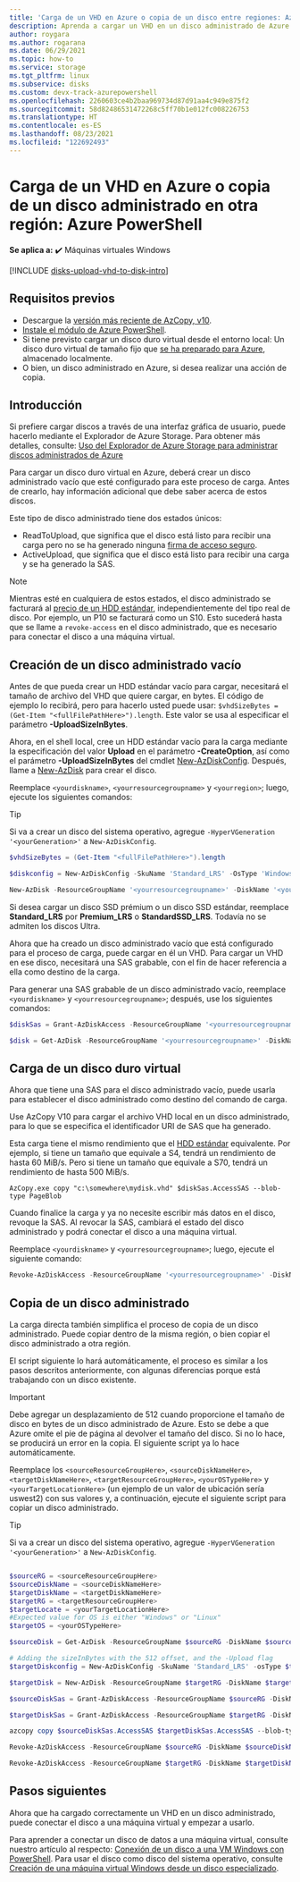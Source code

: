 ```yaml
---
title: 'Carga de un VHD en Azure o copia de un disco entre regiones: Azure PowerShell'
description: Aprenda a cargar un VHD en un disco administrado de Azure y a copiar un disco administrado entre regiones mediante Azure PowerShell a través de la carga directa.
author: roygara
ms.author: rogarana
ms.date: 06/29/2021
ms.topic: how-to
ms.service: storage
ms.tgt_pltfrm: linux
ms.subservice: disks
ms.custom: devx-track-azurepowershell
ms.openlocfilehash: 2260603ce4b2baa969734d87d91aa4c949e875f2
ms.sourcegitcommit: 58d82486531472268c5ff70b1e012fc008226753
ms.translationtype: HT
ms.contentlocale: es-ES
ms.lasthandoff: 08/23/2021
ms.locfileid: "122692493"
---
```

# <a name="upload-a-vhd-to-azure-or-copy-a-managed-disk-to-another-region---azure-powershell"></a>Carga de un VHD en Azure o copia de un disco administrado en otra región: Azure PowerShell

**Se aplica a:** :heavy_check_mark: Máquinas virtuales Windows 

[!INCLUDE [disks-upload-vhd-to-disk-intro](../../../includes/disks-upload-vhd-to-disk-intro.md)]

## <a name="prerequisites"></a>Requisitos previos

- Descargue la [versión más reciente de AzCopy, v10](../../storage/common/storage-use-azcopy-v10.md#download-and-install-azcopy).
- [Instale el módulo de Azure PowerShell](/powershell/azure/install-Az-ps).
- Si tiene previsto cargar un disco duro virtual desde el entorno local: Un disco duro virtual de tamaño fijo que [se ha preparado para Azure](prepare-for-upload-vhd-image.md), almacenado localmente.
- O bien, un disco administrado en Azure, si desea realizar una acción de copia.

## <a name="getting-started"></a>Introducción

Si prefiere cargar discos a través de una interfaz gráfica de usuario, puede hacerlo mediante el Explorador de Azure Storage. Para obtener más detalles, consulte: [Uso del Explorador de Azure Storage para administrar discos administrados de Azure](../disks-use-storage-explorer-managed-disks.md)

Para cargar un disco duro virtual en Azure, deberá crear un disco administrado vacío que esté configurado para este proceso de carga. Antes de crearlo, hay información adicional que debe saber acerca de estos discos.

Este tipo de disco administrado tiene dos estados únicos:

- ReadToUpload, que significa que el disco está listo para recibir una carga pero no se ha generado ninguna [firma de acceso seguro](../../storage/common/storage-sas-overview.md).
- ActiveUpload, que significa que el disco está listo para recibir una carga y se ha generado la SAS.

> [!NOTE]
> Mientras esté en cualquiera de estos estados, el disco administrado se facturará al [precio de un HDD estándar](https://azure.microsoft.com/pricing/details/managed-disks/), independientemente del tipo real de disco. Por ejemplo, un P10 se facturará como un S10. Esto sucederá hasta que se llame a `revoke-access` en el disco administrado, que es necesario para conectar el disco a una máquina virtual.

## <a name="create-an-empty-managed-disk"></a>Creación de un disco administrado vacío

Antes de que pueda crear un HDD estándar vacío para cargar, necesitará el tamaño de archivo del VHD que quiere cargar, en bytes. El código de ejemplo lo recibirá, pero para hacerlo usted puede usar: `$vhdSizeBytes = (Get-Item "<fullFilePathHere>").length`. Este valor se usa al especificar el parámetro **-UploadSizeInBytes**.

Ahora, en el shell local, cree un HDD estándar vacío para la carga mediante la especificación del valor **Upload** en el parámetro **-CreateOption**, así como el parámetro **-UploadSizeInBytes** del cmdlet [New-AzDiskConfig](/powershell/module/az.compute/new-azdiskconfig). Después, llame a [New-AzDisk](/powershell/module/az.compute/new-azdisk) para crear el disco.

Reemplace `<yourdiskname>`, `<yourresourcegroupname>` y `<yourregion>`; luego, ejecute los siguientes comandos:

> [!TIP]
> Si va a crear un disco del sistema operativo, agregue `-HyperVGeneration '<yourGeneration>'` a `New-AzDiskConfig`.

```powershell
$vhdSizeBytes = (Get-Item "<fullFilePathHere>").length

$diskconfig = New-AzDiskConfig -SkuName 'Standard_LRS' -OsType 'Windows' -UploadSizeInBytes $vhdSizeBytes -Location '<yourregion>' -CreateOption 'Upload'

New-AzDisk -ResourceGroupName '<yourresourcegroupname>' -DiskName '<yourdiskname>' -Disk $diskconfig
```

Si desea cargar un disco SSD prémium o un disco SSD estándar, reemplace **Standard_LRS** por **Premium_LRS** o **StandardSSD_LRS**. Todavía no se admiten los discos Ultra.

Ahora que ha creado un disco administrado vacío que está configurado para el proceso de carga, puede cargar en él un VHD. Para cargar un VHD en ese disco, necesitará una SAS grabable, con el fin de hacer referencia a ella como destino de la carga.

Para generar una SAS grabable de un disco administrado vacío, reemplace `<yourdiskname>` y `<yourresourcegroupname>`; después, use los siguientes comandos:

```powershell
$diskSas = Grant-AzDiskAccess -ResourceGroupName '<yourresourcegroupname>' -DiskName '<yourdiskname>' -DurationInSecond 86400 -Access 'Write'

$disk = Get-AzDisk -ResourceGroupName '<yourresourcegroupname>' -DiskName '<yourdiskname>'
```

## <a name="upload-a-vhd"></a>Carga de un disco duro virtual

Ahora que tiene una SAS para el disco administrado vacío, puede usarla para establecer el disco administrado como destino del comando de carga.

Use AzCopy V10 para cargar el archivo VHD local en un disco administrado, para lo que se especifica el identificador URI de SAS que ha generado.

Esta carga tiene el mismo rendimiento que el [HDD estándar](../disks-types.md#standard-hdd) equivalente. Por ejemplo, si tiene un tamaño que equivale a S4, tendrá un rendimiento de hasta 60 MiB/s. Pero si tiene un tamaño que equivale a S70, tendrá un rendimiento de hasta 500 MiB/s.

```
AzCopy.exe copy "c:\somewhere\mydisk.vhd" $diskSas.AccessSAS --blob-type PageBlob
```

Cuando finalice la carga y ya no necesite escribir más datos en el disco, revoque la SAS. Al revocar la SAS, cambiará el estado del disco administrado y podrá conectar el disco a una máquina virtual.

Reemplace `<yourdiskname>` y `<yourresourcegroupname>`; luego, ejecute el siguiente comando:

```powershell
Revoke-AzDiskAccess -ResourceGroupName '<yourresourcegroupname>' -DiskName '<yourdiskname>'
```

## <a name="copy-a-managed-disk"></a>Copia de un disco administrado

La carga directa también simplifica el proceso de copia de un disco administrado. Puede copiar dentro de la misma región, o bien copiar el disco administrado a otra región.

El script siguiente lo hará automáticamente, el proceso es similar a los pasos descritos anteriormente, con algunas diferencias porque está trabajando con un disco existente.

> [!IMPORTANT]
> Debe agregar un desplazamiento de 512 cuando proporcione el tamaño de disco en bytes de un disco administrado de Azure. Esto se debe a que Azure omite el pie de página al devolver el tamaño del disco. Si no lo hace, se producirá un error en la copia. El siguiente script ya lo hace automáticamente.

Reemplace los `<sourceResourceGroupHere>`, `<sourceDiskNameHere>`, `<targetDiskNameHere>`, `<targetResourceGroupHere>`, `<yourOSTypeHere>` y `<yourTargetLocationHere>` (un ejemplo de un valor de ubicación sería uswest2) con sus valores y, a continuación, ejecute el siguiente script para copiar un disco administrado.

> [!TIP]
> Si va a crear un disco del sistema operativo, agregue `-HyperVGeneration '<yourGeneration>'` a `New-AzDiskConfig`.

```powershell

$sourceRG = <sourceResourceGroupHere>
$sourceDiskName = <sourceDiskNameHere>
$targetDiskName = <targetDiskNameHere>
$targetRG = <targetResourceGroupHere>
$targetLocate = <yourTargetLocationHere>
#Expected value for OS is either "Windows" or "Linux"
$targetOS = <yourOSTypeHere>

$sourceDisk = Get-AzDisk -ResourceGroupName $sourceRG -DiskName $sourceDiskName

# Adding the sizeInBytes with the 512 offset, and the -Upload flag
$targetDiskconfig = New-AzDiskConfig -SkuName 'Standard_LRS' -osType $targetOS -UploadSizeInBytes $($sourceDisk.DiskSizeBytes+512) -Location $targetLocate -CreateOption 'Upload'

$targetDisk = New-AzDisk -ResourceGroupName $targetRG -DiskName $targetDiskName -Disk $targetDiskconfig

$sourceDiskSas = Grant-AzDiskAccess -ResourceGroupName $sourceRG -DiskName $sourceDiskName -DurationInSecond 86400 -Access 'Read'

$targetDiskSas = Grant-AzDiskAccess -ResourceGroupName $targetRG -DiskName $targetDiskName -DurationInSecond 86400 -Access 'Write'

azcopy copy $sourceDiskSas.AccessSAS $targetDiskSas.AccessSAS --blob-type PageBlob

Revoke-AzDiskAccess -ResourceGroupName $sourceRG -DiskName $sourceDiskName

Revoke-AzDiskAccess -ResourceGroupName $targetRG -DiskName $targetDiskName 
```

## <a name="next-steps"></a>Pasos siguientes

Ahora que ha cargado correctamente un VHD en un disco administrado, puede conectar el disco a una máquina virtual y empezar a usarlo.

Para aprender a conectar un disco de datos a una máquina virtual, consulte nuestro artículo al respecto: [Conexión de un disco a una VM Windows con PowerShell](attach-disk-ps.md). Para usar el disco como disco del sistema operativo, consulte [Creación de una máquina virtual Windows desde un disco especializado](create-vm-specialized.md#create-the-new-vm).
